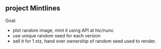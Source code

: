 ## project Mintlines
Goal:

- plot random image, mint it using API at hic/nunc
- use unique random seed for each version
- sell it for 1 xtz, hand over ownership of random seed used to render.
